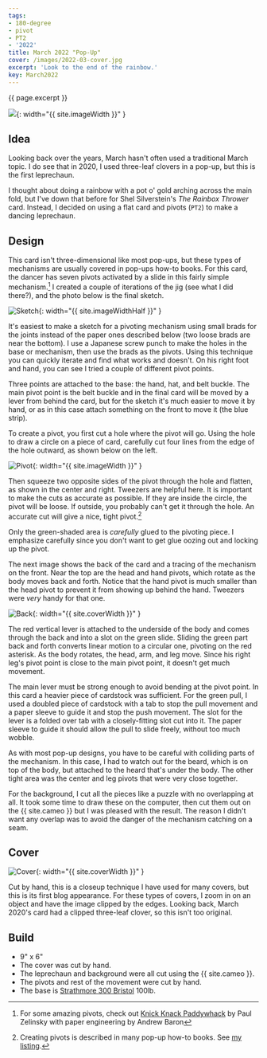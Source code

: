 ```yaml
---
tags:
- 180-degree
- pivot
- PT2
- '2022'
title: March 2022 "Pop-Up"
cover: /images/2022-03-cover.jpg
excerpt: 'Look to the end of the rainbow.'
key: March2022
---
```

{{ page.excerpt }}

![]({{site.baseurl}}/images/2022-03.gif){: width="{{ site.imageWidth }}" }

## Idea

Looking back over the years, March hasn't often used a traditional March topic. I do see that in 2020, I used three-leaf clovers in a pop-up, but this is the first leprechaun.

I thought about doing a rainbow with a pot o' gold arching across the main fold, but I've down that before for Shel Silverstein's _The Rainbox Thrower_ card. Instead, I decided on using a flat card and pivots (`PT2`) to make a dancing leprechaun.

## Design

This card isn't three-dimensional like most pop-ups, but these types of mechanisms are usually covered in pop-ups how-to books. For this card, the dancer has seven pivots activated by a slide in this fairly simple mechanism.[^1] I created a couple of iterations of the jig (see what I did there?), and the photo below is the final sketch.

[^1]: For some amazing pivots, check out [Knick Knack Paddywhack](https://www.amazon.com/Knick-Paddywhack-Illustrated-Childrens-Awards/dp/0525469087) by Paul Zelinsky with paper engineering by Andrew Baron

![Sketch]({{site.baseurl}}/images/2022-03-sketch.jpg){: width="{{ site.imageWidthHalf }}" }

It's easiest to make a sketch for a pivoting mechanism using small brads for the joints instead of the paper ones described below (two loose brads are near the bottom). I use a Japanese screw punch to make the holes in the base or mechanism, then use the brads as the pivots. Using this technique you can quickly iterate and find what works and doesn't. On his right foot and hand, you can see I tried a couple of different pivot points.

Three points are attached to the base: the hand, hat, and belt buckle. The main pivot point is the belt buckle and in the final card will be moved by a lever from behind the card, but for the sketch it's much easier to move it by hand, or as in this case attach something on the front to move it (the blue strip).

To create a pivot, you first cut a hole where the pivot will go. Using the hole to draw a circle on a piece of card, carefully cut four lines from the edge of the hole outward, as shown below on the left.

![Pivot]({{site.baseurl}}/images/2022-03-pivot.jpg){: width="{{ site.imageWidth }}" }

Then squeeze two opposite sides of the pivot through the hole and flatten, as shown in the center and right. Tweezers are helpful here. It is important to make the cuts as accurate as possible. If they are inside the circle, the pivot will be loose. If outside, you probably can't get it through the hole. An accurate cut will give a nice, tight pivot.[^2]

Only the green-shaded area is _carefully_ glued to the pivoting piece. I emphasize carefully since you don't want to get glue oozing out and locking up the pivot.

[^2]: Creating pivots is described in many pop-up how-to books. See [my listing](/books.html#how-tos).

The next image shows the back of the card and a tracing of the mechanism on the front. Near the top are the head and hand pivots, which rotate as the body moves back and forth. Notice that the hand pivot is much smaller than the head pivot to prevent it from showing up behind the hand. Tweezers were _very_ handy for that one.

![Back]({{site.baseurl}}/images/2022-03-back.jpg){: width="{{ site.coverWidth }}" }

The red vertical lever is attached to the underside of the body and comes through the back and into a slot on the green slide. Sliding the green part back and forth converts linear motion to a circular one, pivoting on the red asterisk. As the body rotates, the head, arm, and leg move. Since his right leg's pivot point is close to the main pivot point, it doesn't get much movement.

The main lever must be strong enough to avoid bending at the pivot point. In this card a heavier piece of cardstock was sufficient. For the green pull, I used a doubled piece of cardstock with a tab to stop the pull movement and a paper sleeve to guide it and stop the push movement. The slot for the lever is a folded over tab with a closely-fitting slot cut into it. The paper sleeve to guide it should allow the pull to slide freely, without too much wobble.

As with most pop-up designs, you have to be careful with colliding parts of the mechanism. In this case, I had to watch out for the beard, which is on top of the body, but attached to the heard that's under the body. The other tight area was the center and leg pivots that were very close together.

For the background, I cut all the pieces like a puzzle with no overlapping at all. It took some time to draw these on the computer, then cut them out on the {{ site.cameo }} but I was pleased with the result. The reason I didn't want any overlap was to avoid the danger of the mechanism catching on a seam.

## Cover

![Cover]({{site.baseurl}}{{page.cover}}){: width="{{ site.coverWidth }}" }

Cut by hand, this is a closeup technique I have used for many covers, but this is its first blog appearance. For these types of covers, I zoom in on an object and have the image clipped by the edges. Looking back, March 2020's card had a clipped three-leaf clover, so this isn't too original.

## Build

* 9" x 6"
* The cover was cut by hand.
* The leprechaun and background were all cut using the {{ site.cameo }}.
* The pivots and rest of the movement were cut by hand.
* The base is [Strathmore 300 Bristol](/supplies.html#strathmore-300-bristol) 100lb.
